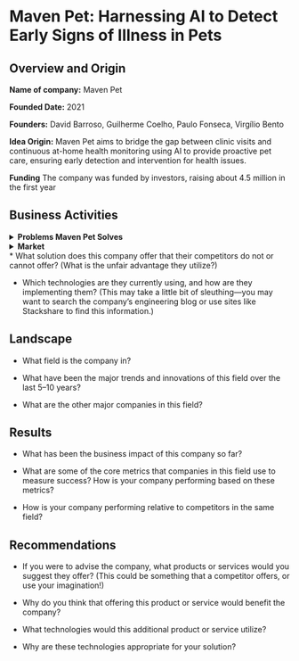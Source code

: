 # Maven Pet: Harnessing AI to Detect Early Signs of Illness in Pets

## Overview and Origin

**Name of company:** Maven Pet

**Founded Date:** 2021

**Founders:** David Barroso, Guilherme Coelho, Paulo Fonseca, Virgílio Bento

**Idea Origin:** Maven Pet aims to bridge the gap between clinic visits and continuous at-home health monitoring using AI to provide proactive pet care, ensuring early detection and intervention for health issues.

**Funding** The company was funded by investors, raising about 4.5 million in the first year

## Business Activities

<details><summary><strong>Problems Maven Pet Solves</strong></summary>
<ul>
  <li style="margin-bottom: 20px; margin-top: 20px;"><strong>Continuous Health Monitoring</strong>: Provides real-time tracking of pets' health metrics between veterinary visits.</li>
  <li style="margin-bottom: 20px;"><strong>Enhanced Diagnostics</strong>: Offers veterinarians accurate data and graphs to better understand health trends and make precise diagnoses.</li>
  <li style="margin-bottom: 20px;"><strong>Early Detection</strong>: Alerts pet owners to the earliest signs of potential health issues, enabling timely intervention.</li>
  <li style="margin-bottom: 20px;"><strong>Data-Driven Insights</strong>: Reduces reliance on owner-reported symptoms, providing objective data for health assessments.</li>
</ul>
</details>

<details><summary><strong>Market</strong></summary>
<ul>
  <li style="margin-bottom: 20px; margin-top: 20px;"><strong>Pet Owners:</strong>: Continuous health monitoring and early detection of health issues.</li>
  <li style="margin-bottom: 20px;"><strong>Veterinarians:</strong>: Accurate health data and trends for improved diagnostics and patient care.</li>
  <li style="margin-bottom: 20px;"><strong>Pet Tech Market:</strong>Rapidly growing, with the pet wearables market valued at approximately USD 3 billion in 2022, highlighting significant growth potential for health monitoring technologies like Maven Pet.</li>
</ul>
</details>
* What solution does this company offer that their competitors do not or cannot offer? (What is the unfair advantage they utilize?)

* Which technologies are they currently using, and how are they implementing them? (This may take a little bit of sleuthing&mdash;you may want to search the company’s engineering blog or use sites like Stackshare to find this information.)

## Landscape

* What field is the company in?

* What have been the major trends and innovations of this field over the last 5&ndash;10 years?

* What are the other major companies in this field?

## Results

* What has been the business impact of this company so far?

* What are some of the core metrics that companies in this field use to measure success? How is your company performing based on these metrics?

* How is your company performing relative to competitors in the same field?

## Recommendations

* If you were to advise the company, what products or services would you suggest they offer? (This could be something that a competitor offers, or use your imagination!)

* Why do you think that offering this product or service would benefit the company?

* What technologies would this additional product or service utilize?

* Why are these technologies appropriate for your solution?